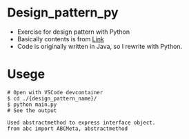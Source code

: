 # Design_pattern_py
* Exercise for design pattern with Python
* Basically contents is from [Link](https://www.amazon.co.jp/%E5%A2%97%E8%A3%9C%E6%94%B9%E8%A8%82%E7%89%88Java%E8%A8%80%E8%AA%9E%E3%81%A7%E5%AD%A6%E3%81%B6%E3%83%87%E3%82%B6%E3%82%A4%E3%83%B3%E3%83%91%E3%82%BF%E3%83%BC%E3%83%B3%E5%85%A5%E9%96%80-%E7%B5%90%E5%9F%8E-%E6%B5%A9/dp/4797327030)
* Code is originally written in Java, so I rewrite with Python. 

# Usege

```
# Open with VSCode devcontainer
$ cd ./{design_pattern_name}/
$ python main.py
# See the output

Used abstractmethod to express interface object.
from abc import ABCMeta, abstractmethod
```
